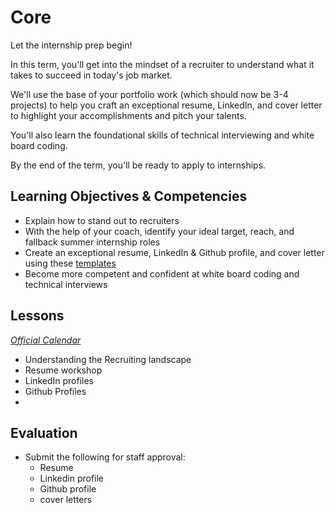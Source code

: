 # Core

Let the internship prep begin!

In this term, you'll get into the mindset of a recruiter to understand what it takes to succeed in today's job market.

We'll use the base of your portfolio work (which should now be 3-4 projects) to help you craft an exceptional resume, LinkedIn, and cover letter to highlight your accomplishments and pitch your talents.

You'll also learn the foundational skills of technical interviewing and white board coding.

By the end of the term, you'll be ready to apply to internships.

## Learning Objectives & Competencies
* Explain how to stand out to recruiters
* With the help of your coach, identify your ideal target, reach, and fallback summer internship roles
* Create an exceptional resume, LinkedIn & Github profile, and cover letter using these [templates](https://docs.google.com/document/d/1FD52I6tKofC1zpZyLWmX1BCQw5WDPkmzimvDSK_E_nM/edit#heading=h.9n0n8v9i08jn)
* Become more competent and confident at white board coding and technical interviews

## Lessons
_[Official Calendar](http://54.213.125.176/mediawiki/index.php/Core_Curriculum)_
* Understanding the Recruiting landscape
* Resume workshop
* LinkedIn profiles
* Github Profiles
*

## Evaluation
* Submit the following for staff approval:
  * Resume
  * Linkedin profile
  * Github profile
  * cover letters
